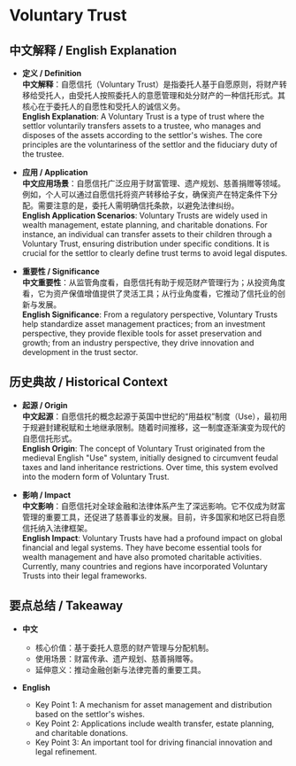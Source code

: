 # Voluntary Trust

## 中文解释 / English Explanation

* **定义 / Definition**  
  **中文解释**：自愿信托（Voluntary Trust）是指委托人基于自愿原则，将财产转移给受托人，由受托人按照委托人的意愿管理和处分财产的一种信托形式。其核心在于委托人的自愿性和受托人的诚信义务。  
  **English Explanation**: A Voluntary Trust is a type of trust where the settlor voluntarily transfers assets to a trustee, who manages and disposes of the assets according to the settlor's wishes. The core principles are the voluntariness of the settlor and the fiduciary duty of the trustee.

* **应用 / Application**  
  **中文应用场景**：自愿信托广泛应用于财富管理、遗产规划、慈善捐赠等领域。例如，个人可以通过自愿信托将资产转移给子女，确保资产在特定条件下分配。需要注意的是，委托人需明确信托条款，以避免法律纠纷。  
  **English Application Scenarios**: Voluntary Trusts are widely used in wealth management, estate planning, and charitable donations. For instance, an individual can transfer assets to their children through a Voluntary Trust, ensuring distribution under specific conditions. It is crucial for the settlor to clearly define trust terms to avoid legal disputes.

* **重要性 / Significance**  
  **中文重要性**：从监管角度看，自愿信托有助于规范财产管理行为；从投资角度看，它为资产保值增值提供了灵活工具；从行业角度看，它推动了信托业的创新与发展。  
  **English Significance**: From a regulatory perspective, Voluntary Trusts help standardize asset management practices; from an investment perspective, they provide flexible tools for asset preservation and growth; from an industry perspective, they drive innovation and development in the trust sector.

## 历史典故 / Historical Context

* **起源 / Origin**  
  **中文起源**：自愿信托的概念起源于英国中世纪的“用益权”制度（Use），最初用于规避封建税赋和土地继承限制。随着时间推移，这一制度逐渐演变为现代的自愿信托形式。  
  **English Origin**: The concept of Voluntary Trust originated from the medieval English "Use" system, initially designed to circumvent feudal taxes and land inheritance restrictions. Over time, this system evolved into the modern form of Voluntary Trust.

* **影响 / Impact**  
  **中文影响**：自愿信托对全球金融和法律体系产生了深远影响。它不仅成为财富管理的重要工具，还促进了慈善事业的发展。目前，许多国家和地区已将自愿信托纳入法律框架。  
  **English Impact**: Voluntary Trusts have had a profound impact on global financial and legal systems. They have become essential tools for wealth management and have also promoted charitable activities. Currently, many countries and regions have incorporated Voluntary Trusts into their legal frameworks.

## 要点总结 / Takeaway

* **中文**  
  - 核心价值：基于委托人意愿的财产管理与分配机制。  
  - 使用场景：财富传承、遗产规划、慈善捐赠等。  
  - 延伸意义：推动金融创新与法律完善的重要工具。

* **English**  
  - Key Point 1: A mechanism for asset management and distribution based on the settlor's wishes.  
  - Key Point 2: Applications include wealth transfer, estate planning, and charitable donations.  
  - Key Point 3: An important tool for driving financial innovation and legal refinement.